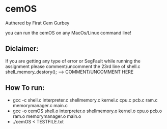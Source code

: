 # cemOS

Authered by Firat Cem Gurbey

you can run the cemOS on any MacOs/Linux command line!


## Diclaimer:

If you are getting any type of error or SegFault while running the assignment please comment/uncomment the 23rd line of shell.c
shell_memory_destory(); --> COMMENT/UNCOMMENT HERE 


## How To run:

- gcc -c shell.c interpreter.c shellmemory.c kernel.c cpu.c pcb.c ram.c memorymanager.c main.c
- gcc -o cemOS shell.o interpreter.o shellmemory.o kernel.o cpu.o pcb.o ram.o memorymanager.o main.o
- ./cemOS < TESTFILE.txt
